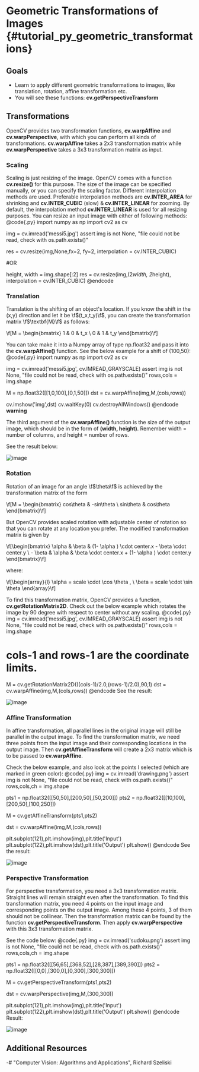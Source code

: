 Geometric Transformations of Images {#tutorial_py_geometric_transformations}
===================================

Goals
-----

-   Learn to apply different geometric transformations to images, like translation, rotation, affine
    transformation etc.
-   You will see these functions: **cv.getPerspectiveTransform**

Transformations
---------------

OpenCV provides two transformation functions, **cv.warpAffine** and **cv.warpPerspective**, with
which you can perform all kinds of transformations. **cv.warpAffine** takes a 2x3 transformation
matrix while **cv.warpPerspective** takes a 3x3 transformation matrix as input.

### Scaling

Scaling is just resizing of the image. OpenCV comes with a function **cv.resize()** for this
purpose. The size of the image can be specified manually, or you can specify the scaling factor.
Different interpolation methods are used. Preferable interpolation methods are **cv.INTER_AREA**
for shrinking and **cv.INTER_CUBIC** (slow) & **cv.INTER_LINEAR** for zooming. By default,
the interpolation method **cv.INTER_LINEAR** is used for all resizing purposes. You can resize an
input image with either of following methods:
@code{.py}
import numpy as np
import cv2 as cv

img = cv.imread('messi5.jpg')
assert img is not None, "file could not be read, check with os.path.exists()"

res = cv.resize(img,None,fx=2, fy=2, interpolation = cv.INTER_CUBIC)

#OR

height, width = img.shape[:2]
res = cv.resize(img,(2*width, 2*height), interpolation = cv.INTER_CUBIC)
@endcode
### Translation

Translation is the shifting of an object's location. If you know the shift in the (x,y) direction and let it
be \f$(t_x,t_y)\f$, you can create the transformation matrix \f$\textbf{M}\f$ as follows:

\f[M = \begin{bmatrix} 1 & 0 & t_x \\ 0 & 1 & t_y  \end{bmatrix}\f]

You can take make it into a Numpy array of type np.float32 and pass it into the **cv.warpAffine()**
function. See the below example for a shift of (100,50):
@code{.py}
import numpy as np
import cv2 as cv

img = cv.imread('messi5.jpg', cv.IMREAD_GRAYSCALE)
assert img is not None, "file could not be read, check with os.path.exists()"
rows,cols = img.shape

M = np.float32([[1,0,100],[0,1,50]])
dst = cv.warpAffine(img,M,(cols,rows))

cv.imshow('img',dst)
cv.waitKey(0)
cv.destroyAllWindows()
@endcode
**warning**

The third argument of the **cv.warpAffine()** function is the size of the output image, which should
be in the form of **(width, height)**. Remember width = number of columns, and height = number of
rows.

See the result below:

![image](images/translation.jpg)

### Rotation

Rotation of an image for an angle \f$\theta\f$ is achieved by the transformation matrix of the form

\f[M = \begin{bmatrix} cos\theta & -sin\theta \\ sin\theta & cos\theta   \end{bmatrix}\f]

But OpenCV provides scaled rotation with adjustable center of rotation so that you can rotate at any
location you prefer. The modified transformation matrix is given by

\f[\begin{bmatrix} \alpha &  \beta & (1- \alpha )  \cdot center.x -  \beta \cdot center.y \\ - \beta &  \alpha &  \beta \cdot center.x + (1- \alpha )  \cdot center.y \end{bmatrix}\f]

where:

\f[\begin{array}{l} \alpha =  scale \cdot \cos \theta , \\ \beta =  scale \cdot \sin \theta \end{array}\f]

To find this transformation matrix, OpenCV provides a function, **cv.getRotationMatrix2D**. Check out the
below example which rotates the image by 90 degree with respect to center without any scaling.
@code{.py}
img = cv.imread('messi5.jpg', cv.IMREAD_GRAYSCALE)
assert img is not None, "file could not be read, check with os.path.exists()"
rows,cols = img.shape

# cols-1 and rows-1 are the coordinate limits.
M = cv.getRotationMatrix2D(((cols-1)/2.0,(rows-1)/2.0),90,1)
dst = cv.warpAffine(img,M,(cols,rows))
@endcode
See the result:

![image](images/rotation.jpg)

### Affine Transformation

In affine transformation, all parallel lines in the original image will still be parallel in the
output image. To find the transformation matrix, we need three points from the input image and their
corresponding locations in the output image. Then **cv.getAffineTransform** will create a 2x3 matrix
which is to be passed to **cv.warpAffine**.

Check the below example, and also look at the points I selected (which are marked in green color):
@code{.py}
img = cv.imread('drawing.png')
assert img is not None, "file could not be read, check with os.path.exists()"
rows,cols,ch = img.shape

pts1 = np.float32([[50,50],[200,50],[50,200]])
pts2 = np.float32([[10,100],[200,50],[100,250]])

M = cv.getAffineTransform(pts1,pts2)

dst = cv.warpAffine(img,M,(cols,rows))

plt.subplot(121),plt.imshow(img),plt.title('Input')
plt.subplot(122),plt.imshow(dst),plt.title('Output')
plt.show()
@endcode
See the result:

![image](images/affine.jpg)

### Perspective Transformation

For perspective transformation, you need a 3x3 transformation matrix. Straight lines will remain
straight even after the transformation. To find this transformation matrix, you need 4 points on the
input image and corresponding points on the output image. Among these 4 points, 3 of them should not
be collinear. Then the transformation matrix can be found by the function
**cv.getPerspectiveTransform**. Then apply **cv.warpPerspective** with this 3x3 transformation
matrix.

See the code below:
@code{.py}
img = cv.imread('sudoku.png')
assert img is not None, "file could not be read, check with os.path.exists()"
rows,cols,ch = img.shape

pts1 = np.float32([[56,65],[368,52],[28,387],[389,390]])
pts2 = np.float32([[0,0],[300,0],[0,300],[300,300]])

M = cv.getPerspectiveTransform(pts1,pts2)

dst = cv.warpPerspective(img,M,(300,300))

plt.subplot(121),plt.imshow(img),plt.title('Input')
plt.subplot(122),plt.imshow(dst),plt.title('Output')
plt.show()
@endcode
Result:

![image](images/perspective.jpg)

Additional Resources
--------------------

-#  "Computer Vision: Algorithms and Applications", Richard Szeliski
